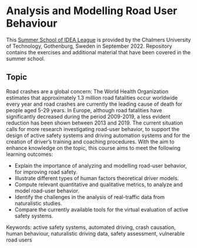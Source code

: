 # Analysis and Modelling Road User Behaviour

This [Summer School of IDEA League](https://idealeague.org/analysis-and-modelling-road-user-behavior-22/) is provided by the Chalmers University of Technology, Gothenburg, Sweden in September 2022. Repository contains the exercises and additional material that have been covered in the summer school. 

## Topic
Road crashes are a global concern: The World Health Organization estimates that approximately 1.3 million road fatalities occur worldwide every year and road crashes are currently the leading cause of death for people aged 5-29 years. In Europe, although road fatalities have significantly decreased during the period 2009-2019, a less evident reduction has been shown between 2013 and 2019. The current situation calls for more research investigating road-user behavior, to support the design of active safety systems and driving automation systems and for the creation of driver’s training and coaching procedures. With the aim to enhance knowledge on the topic, this course aims to meet the following learning outcomes:

* Explain the importance of analyzing and modelling road-user behavior, for improving road safety.
* Illustrate different types of human factors theoretical driver models.
* Compute relevant quantitative and qualitative metrics, to analyze and model road-user behavior.
* Identify the challenges in the analysis of real-traffic data from naturalistic studies.
* Compare the currently available tools for the virtual evaluation of active safety systems.

Keywords: active safety systems, automated driving, crash causation, human behaviour, naturalistic driving data, safety assessment, vulnerable road users
